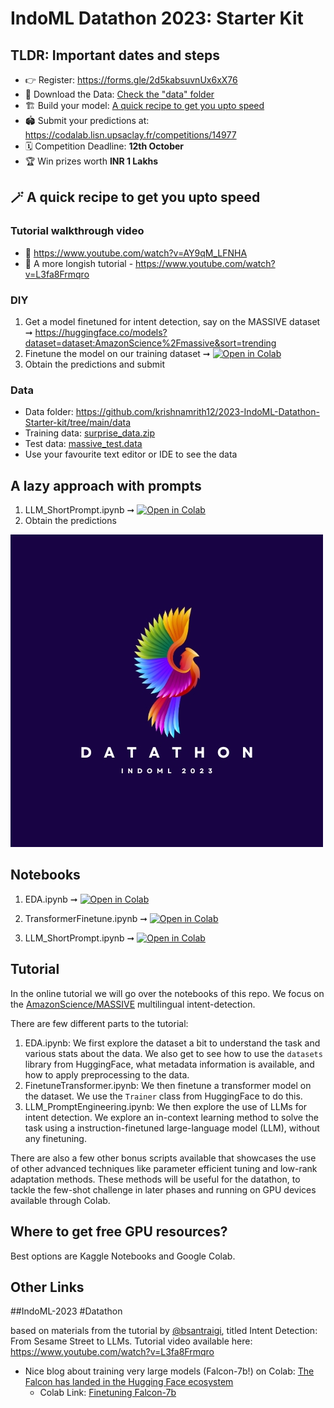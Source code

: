 # IndoML Datathon 2023: Starter Kit

## TLDR: Important dates and steps

- 👉 Register: [https://forms.gle/2d5kabsuvnUx6xX76 ](https://forms.gle/2d5kabsuvnUx6xX76 )
- 📂 Download the Data: [Check the "data" folder](https://github.com/krishnamrith12/2023-IndoML-Datathon-Starter-kit/tree/main/data)
- 🏗️ Build your model: [A quick recipe to get you upto speed](https://github.com/krishnamrith12/2023-IndoML-Datathon-Starter-kit/blob/main/README.md#a-quick-recipe-to-get-you-upto-speed)
- 🏟️ Submit your predictions at: https://codalab.lisn.upsaclay.fr/competitions/14977
- 🗓️ Competition Deadline: **12th October**
- 🏆 Win prizes worth **INR 1 Lakhs**

## 🪄 A quick recipe to get you upto speed

### Tutorial walkthrough video
- 🎥 https://www.youtube.com/watch?v=AY9qM_LFNHA
- 🎥 A more longish tutorial - https://www.youtube.com/watch?v=L3fa8Frmqro

### DIY
1. Get a model finetuned for intent detection, say on the MASSIVE dataset ➞ https://huggingface.co/models?dataset=dataset:AmazonScience%2Fmassive&sort=trending
2. Finetune  the model on our training dataset ➞  [![Open in Colab](https://colab.research.google.com/assets/colab-badge.svg)](https://colab.research.google.com/github/bsantraigi/2023-IndoML-Datathon-Tutorial/blob/main/TransformerFinetune.ipynb)
3. Obtain the predictions and submit

### Data
- Data folder: https://github.com/krishnamrith12/2023-IndoML-Datathon-Starter-kit/tree/main/data
- Training data: [surprise_data.zip](https://github.com/krishnamrith12/2023-IndoML-Datathon-Starter-kit/blob/main/data/surprise_data.zip)
- Test data: [massive_test.data](https://github.com/krishnamrith12/2023-IndoML-Datathon-Starter-kit/blob/main/data/massive_test.data)
- Use your favourite text editor or IDE to see the data

## A lazy approach with prompts
1. LLM_ShortPrompt.ipynb ➞ [![Open in Colab](https://colab.research.google.com/assets/colab-badge.svg)](https://colab.research.google.com/github/bsantraigi/2023-IndoML-Datathon-Tutorial/blob/main/LLM_ShortPrompt.ipynb)
2. Obtain the predictions


<img src="images/indomlLogo.jpg">


## Notebooks

1. EDA.ipynb ➞ [![Open in Colab](https://colab.research.google.com/assets/colab-badge.svg)](https://colab.research.google.com/github/bsantraigi/2023-IndoML-Datathon-Tutorial/blob/main/EDA.ipynb)

2. TransformerFinetune.ipynb ➞ [![Open in Colab](https://colab.research.google.com/assets/colab-badge.svg)](https://colab.research.google.com/github/bsantraigi/2023-IndoML-Datathon-Tutorial/blob/main/TransformerFinetune.ipynb)

3. LLM_ShortPrompt.ipynb ➞ [![Open in Colab](https://colab.research.google.com/assets/colab-badge.svg)](https://colab.research.google.com/github/bsantraigi/2023-IndoML-Datathon-Tutorial/blob/main/LLM_ShortPrompt.ipynb)

## Tutorial

In the online tutorial we will go over the notebooks of this repo. We focus on the [AmazonScience/MASSIVE](https://huggingface.co/datasets/AmazonScience/massive) multilingual intent-detection. 

There are few different parts to the tutorial:

1. EDA.ipynb: We first explore the dataset a bit to understand the task and various stats about the data. We also get to see how to use the `datasets` library from HuggingFace, what metadata information is available, and how to apply preprocessing to the data.
2. FinetuneTransformer.ipynb: We then finetune a transformer model on the dataset. We use the `Trainer` class from HuggingFace to do this. 
3. LLM_PromptEngineering.ipynb: We then explore the use of LLMs for intent detection. We explore an in-context learning method to solve the task using a instruction-finetuned large-language model (LLM), without any finetuning.

There are also a few other bonus scripts available that showcases the use of other advanced techniques like parameter efficient tuning and low-rank adaptation methods. These methods will be useful for the datathon, to tackle the few-shot challenge in later phases and running on GPU devices available through Colab.

## Where to get free GPU resources?

Best options are Kaggle Notebooks and Google Colab.

## Other Links

##IndoML-2023 #Datathon 

based on materials from the tutorial by [@bsantraigi](https://github.com/bsantraigi/2023-IndoML-Datathon-Tutorial), titled Intent Detection: From Sesame Street to LLMs. 
Tutorial video available here: https://www.youtube.com/watch?v=L3fa8Frmqro


* Nice blog about training very large models (Falcon-7b!) on Colab: [The Falcon has landed in the Hugging Face ecosystem](https://huggingface.co/blog/falcon)
    * Colab Link: [Finetuning Falcon-7b](https://colab.research.google.com/drive/1BiQiw31DT7-cDp1-0ySXvvhzqomTdI-o?usp=sharing)

